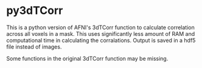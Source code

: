 # py3dTCorr

This is a python version of AFNI's 3dTCorr function to calculate correlation across all voxels in a mask. This uses significantly less amount of RAM and computational time in calculating the corralations. Output is saved in a hdf5 file instead of images. 

Some functions in the original 3dTCorr function may be missing. 
